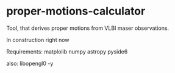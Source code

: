 # proper-motions-calculator
Tool, that derives proper motions from VLBI maser observations.

In construction right now

Requirements:
matplolib
numpy
astropy
pyside6

also:
libopengl0 -y
